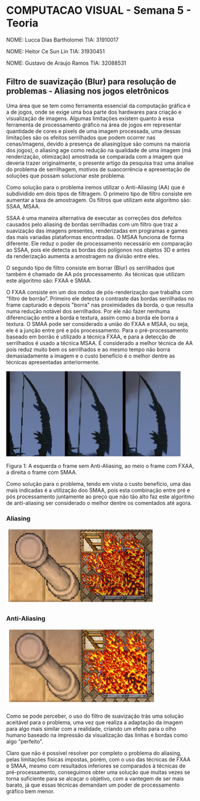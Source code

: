 # COMPUTACAO VISUAL - Semana 5 - Teoria 

NOME: Lucca Dias Bartholomei 
TIA: 31910017

NOME: Heitor Ce Sun Lin
TIA: 31930451

NOME: Gustavo de Araujo Ramos 
TIA: 32088531


## Filtro de suavização (Blur) para resolução de problemas - Aliasing nos jogos eletrônicos

Uma área que se tem como ferramenta essencial da computação gráfica é a de jogos, onde se exige uma boa parte dos hardwares para 
criação e visualização de imagens. Algumas limitações existem quanto à essa ferramenta de processamento gráfico na área de jogos em 
representar quantidade de cores e pixels de uma imagem processada, uma dessas limitações são os efeitos serrilhados que podem ocorrer 
nas cenas/imagens, devido a presença de aliasing(que são comuns na maioria dos jogos), o aliasing age como redução na qualidade de uma 
imagem (má renderização, otimização) amostrada se comparada com a imagem que deveria trazer originalmente, o presente artigo da pesquisa 
traz uma ánalise do problema de serrilhagem, motivos de suaocorrência e apresentação de soluções que possam solucionar este problema.

Como solução para o problema iremos utilizar o Anti-Aliasing (AA) que é subdividido em dois tipos de filtragem. 
O primeiro tipo de filtro consiste em aumentar a taxa de amostragem. Os filtros que utilizam este algoritmo são: SSAA, MSAA.

SSAA é uma maneira alternativa de executar as correções dos defeitos causados pelo aliasing de bordas serrilhadas
com um filtro que traz a suavização das imagens presentes, renderizadas em programas e games das mais variadas plataformas encontradas.
O MSAA funciona de forma diferente. Ele reduz o poder de processamento necessário em comparação ao SSAA, 
pois ele detecta as bordas dos polígonos nos objetos 3D e antes da renderização aumenta a amostragem na divisão entre eles. 

O segundo tipo de filtro consiste em borrar (Blur) os serrilhados que também é chamado de AA pós processamento. 
As técnicas que utilizam este algoritmo são: FXAA e SMAA.

O FXAA consiste em um dos modos de pós-renderização que trabalha com “filtro de borrão”. 
Primeiro ele detecta o contraste das bordas serrilhadas no frame capturado e depois "borra" nas proximidades da borda, 
o que resulta numa redução notável dos serrilhados. Por ele não fazer nenhuma diferenciação entre a borda e textura, 
assim como a borda ele borra a textura. O SMAA pode ser considerado a união do FXAA e MSAA, ou seja, ele é a junção
entre pré e pós processamento. Para o pré-processamento baseado em borrão é utilizado a técnica FXAA, e para 
a detecção de serrilhados é usado a técnica MSAA. É considerado a melhor técnica de AA pois reduz muito bem os serrilhados
e ao mesmo tempo não borra demasiadamente a imagem e o custo benefício é o melhor dentre as técnicas apresentadas anteriormente. 

![](Images/Imagem1.png)

Figura 1: A esquerda o frame sem Anti-Aliasing, ao meio o frame com FXAA, a direita o frame com SMAA.

Como solução para o problema, tendo em vista o custo benefício, uma das mais indicadas é a utilização doo SMAA, pois esta combinação entre pré e pós
processamento juntamente ao preço que não tão alto faz este algoritmo de anti-aliasing ser considerado o melhor dentre os comentados até agora.



### Aliasing
![](Images/Aliasing.png)

### Anti-Aliasing
![](Images/Anti-aliasing.png)

Como se pode perceber, o uso do filtro de suavização trás uma solução aceitável para o problema, uma vez que realiza a adaptação
da imagem para algo mais similar com a realidade, criando um efeito para o olho humano baseado na impressão da visualização das
linhas e bordas como algo "perfeito".

Claro que não é possível resolver por completo o problema do aliasing, pelas limitações físicas impostas, porém, com o uso das técnicas 
de FXAA e SMAA, mesmo com resultados inferiores se comparados à técnicas de pré-processamento, conseguimos obter uma solução que muitas 
vezes se torna suficiente para se alcaçar o objetivo, com a vantegem de ser mais barato, já que essas técnicas demandam um poder de 
processamento gráfico bem menor.

